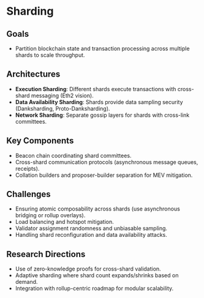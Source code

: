 # Sharding

## Goals
- Partition blockchain state and transaction processing across multiple shards to scale throughput.

## Architectures
- **Execution Sharding**: Different shards execute transactions with cross-shard messaging (Eth2 vision).
- **Data Availability Sharding**: Shards provide data sampling security (Danksharding, Proto-Danksharding).
- **Network Sharding**: Separate gossip layers for shards with cross-link committees.

## Key Components
- Beacon chain coordinating shard committees.
- Cross-shard communication protocols (asynchronous message queues, receipts).
- Collation builders and proposer-builder separation for MEV mitigation.

## Challenges
- Ensuring atomic composability across shards (use asynchronous bridging or rollup overlays).
- Load balancing and hotspot mitigation.
- Validator assignment randomness and unbiasable sampling.
- Handling shard reconfiguration and data availability attacks.

## Research Directions
- Use of zero-knowledge proofs for cross-shard validation.
- Adaptive sharding where shard count expands/shrinks based on demand.
- Integration with rollup-centric roadmap for modular scalability.
